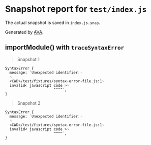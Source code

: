 # Snapshot report for `test/index.js`

The actual snapshot is saved in `index.js.snap`.

Generated by [AVA](https://avajs.dev).

## importModule() with `traceSyntaxError`

> Snapshot 1

    SyntaxError {
      message: `Unexpected identifier:␊
      ␊
      <CWD>/test/fixtures/syntax-error-file.js:1␊
      invalid< javascript code >␊
                          ^^^^`,
    }

> Snapshot 2

    SyntaxError {
      message: `Unexpected identifier:␊
      ␊
      <CWD>/test/fixtures/syntax-error-file.js:1␊
      invalid< javascript code >␊
                          ^^^^`,
    }
